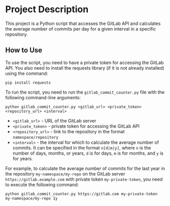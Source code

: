 # Project Description

This project is a Python script that accesses the GitLab API and calculates the average number of commits per day for a given interval in a specific repository.

## How to Use

To use the script, you need to have a private token for accessing the GitLab API. You also need to install the requests library (if it is not already installed) using the command:

```commandline
pip install requests
```

To run the script, you need to run the `gitlab_commit_counter.py` file with the following command-line arguments:

```commandline
python gitlab_commit_counter.py <gitlab_url> <private_token> <repository_url> <interval>
```

- `<gitlab_url>` - URL of the GitLab server
- `<private_token>` - private token for accessing the GitLab API
- `<repository_url>` - link to the repository in the format `namespace/repository`
- `<interval>` - the interval for which to calculate the average number of commits. It can be specified in the format `n[d|m|y]`, where `n` is the number of days, months, or years, `d` is for days, `m` is for months, and `y` is for years.

For example, to calculate the average number of commits for the last year in the repository `my-namespace/my-repo` on the GitLab server `https://gitlab.example.com` with private token `my-private-token`, you need to execute the following command:

```commandline
python gitlab_commit_counter.py https://gitlab.com my-private-token my-namespace/my-repo 1y
```
